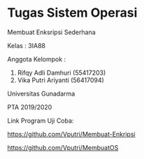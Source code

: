 # Tugas Sistem Operasi
Membuat Enksripsi Sederhana

Kelas : 3IA88

Anggota Kelompok :
1. Rifqy Adli Damhuri (55417203) 
2. Vika Putri Ariyanti (56417094)

Universitas Gunadarma

PTA 2019/2020

Link Program Uji Coba:

https://github.com/Vputri/Membuat-Enkripsi

https://github.com/Vputri/MembuatOS
